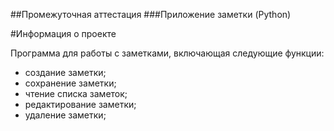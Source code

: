 ##Промежуточная аттестация
###Приложение заметки (Python)

#Информация о проекте

Программа для работы с заметками, включающая следующие функции:
- создание заметки;
- сохранение заметки;
- чтение списка заметок;
- редактирование заметки;
- удаление заметки;
